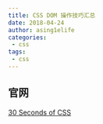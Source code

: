 ```yaml
---
title: CSS DOM 操作技巧汇总
date: 2018-04-24
author: asing1elife
categories:
 - css
tags:
 - css
---
```


## 官网
[30 Seconds of CSS](https://atomiks.github.io/30-seconds-of-css/)